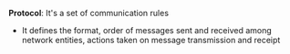 **Protocol**: It's a set of communication rules
- It defines the format, order of messages sent and received among network entities, actions taken on message transmission and receipt
